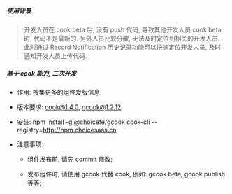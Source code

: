 ##### 使用背景

> 开发人员在 cook beta 后, 没有 push 代码, 导致其他开发人员 cook beta 时, 代码不是最新的.
> 另外人员比较分散, 无法及时定位到相关的开发人员.
> 此时通过 Record Notification 历史记录功能可以快速定位开发人员, 及时通知开发人员上传代码.

##### 基于 cook 能力, 二次开发

- 作用: 搜集更多的组件发版信息

- 版本要求: cook@1.4.0, gcook@1.2.12

- 安装: npm install -g @choicefe/gcook cook-cli --registry=http://npm.choicesaas.cn

- 注意事项:

  - 组件发布前, 请先 commit 修改;

  - 发布组件时, 请使用 gcook 代替 cook, 例如: gcook beta, gcook publish 等等;
